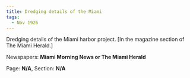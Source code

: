 ```yaml
---  
title: Dredging details of the Miami  
tags:  
  - Nov 1926  
---  
```

  
Dredging details of the Miami harbor project. [In the magazine section of The Miami Herald.]  
  
Newspapers: **Miami Morning News or The Miami Herald**  
  
Page: **N/A**, Section: **N/A** 
